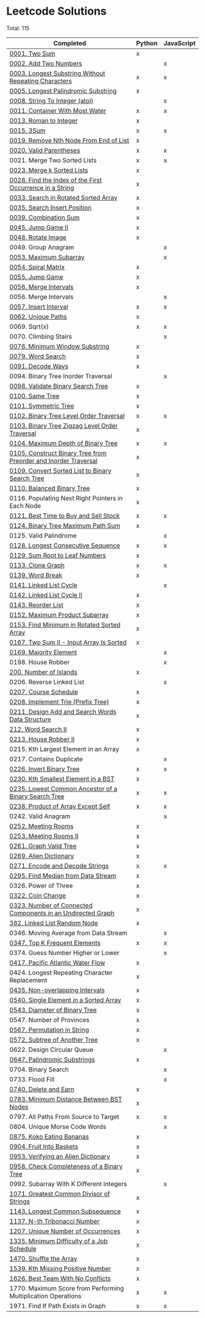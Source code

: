 # Leetcode Solutions

Total: 115

| Completed                                                                                                                                                   | Python | JavaScript |
| ----------------------------------------------------------------------------------------------------------------------------------------------------------- | ------ | ---------- |
| [0001. Two Sum](https://leetcode.com/problems/two-sum/)                                                                                                     | x      |            |
| [0002. Add Two Numbers](https://leetcode.com/problems/add-two-numbers/)                                                                                     |        | x          |
| [0003. Longest Substring Without Repeating Characters](https://leetcode.com/problems/longest-substring-without-repeating-characters/)                       | x      | x          |
| [0005. Longest Palindromic Substring](https://leetcode.com/problems/longest-palindromic-substring/)                                                         | x      |            |
| [0008. String To Integer (atoi)](https://leetcode.com/problems/string-to-integer-atoi/)                                                                     |        | x          |
| [0011. Container With Most Water](https://leetcode.com/problems/container-with-most-water/)                                                                 | x      | x          |
| [0013. Roman to Integer](https://leetcode.com/problems/roman-to-integer/)                                                                                   | x      |            |
| [0015. 3Sum](https://leetcode.com/problems/3sum/)                                                                                                           | x      | x          |
| [0019. Remove Nth Node From End of List](https://leetcode.com/problems/remove-nth-node-from-end-of-list/)                                                   | x      |            |
| [0020. Valid Parentheses](https://leetcode.com/problems/valid-parentheses/)                                                                                 | x      | x          |
| 0021. Merge Two Sorted Lists                                                                                                                                | x      | x          |
| [0023. Merge k Sorted Lists](https://leetcode.com/problems/merge-k-sorted-lists/)                                                                           | x      |            |
| [0028. Find the Index of the First Occurrence in a String](https://leetcode.com/problems/find-the-index-of-the-first-occurrence-in-a-string/)               | x      |            |
| [0033. Search in Rotated Sorted Array](https://leetcode.com/problems/search-in-rotated-sorted-array/)                                                       | x      |            |
| [0035. Search Insert Position](https://leetcode.com/problems/search-insert-position/)                                                                       | x      |            |
| [0039. Combination Sum](https://leetcode.com/problems/combination-sum/)                                                                                     | x      |            |
| [0045. Jump Game II](https://leetcode.com/problems/jump-game-ii/)                                                                                           | x      |            |
| [0048. Rotate Image](https://leetcode.com/problems/rotate-image/)                                                                                           | x      |            |
| 0049. Group Anagram                                                                                                                                         |        | x          |
| [0053. Maximum Subarray](https://leetcode.com/problems/maximum-subarray/)                                                                                   |        | x          |
| [0054. Spiral Matrix](https://leetcode.com/problems/spiral-matrix/)                                                                                         | x      |            |
| [0055. Jump Game](https://leetcode.com/problems/jump-game/)                                                                                                 | x      |            |
| [0056. Merge Intervals](https://leetcode.com/problems/merge-intervals/)                                                                                     | x      |            |
| 0056. Merge Intervals                                                                                                                                       |        | x          |
| [0057. Insert Interval](https://leetcode.com/problems/insert-interval/)                                                                                     | x      | x          |
| [0062. Unique Paths](https://leetcode.com/problems/unique-paths/)                                                                                           | x      |            |
| 0069. Sqrt(x)                                                                                                                                               | x      | x          |
| 0070. Climbing Stairs                                                                                                                                       |        | x          |
| [0076. Minimum Window Substring](https://leetcode.com/problems/minimum-window-substring/)                                                                   | x      |            |
| [0079. Word Search](https://leetcode.com/problems/word-search/)                                                                                             | x      |            |
| [0091. Decode Ways](https://leetcode.com/problems/decode-ways/)                                                                                             | x      |            |
| 0094. Binary Tree Inorder Traversal                                                                                                                         |        | x          |
| [0098. Validate Binary Search Tree](https://leetcode.com/problems/validate-binary-search-tree/)                                                             | x      |            |
| [0100. Same Tree](https://leetcode.com/problems/same-tree/)                                                                                                 | x      |            |
| [0101. Symmetric Tree](https://leetcode.com/problems/symmetric-tree/)                                                                                       | x      |            |
| [0102. Binary Tree Level Order Traversal](https://leetcode.com/problems/binary-tree-level-order-traversal/)                                                 | x      | x          |
| [0103. Binary Tree Zigzag Level Order Traversal](https://leetcode.com/problems/binary-tree-zigzag-level-order-traversal/)                                   | x      |            |
| [0104. Maximum Depth of Binary Tree](https://leetcode.com/problems/maximum-depth-of-binary-tree/)                                                           | x      | x          |
| [0105. Construct Binary Tree from Preorder and Inorder Traversal](https://leetcode.com/problems/construct-binary-tree-from-preorder-and-inorder-traversal/) | x      |            |
| [0109. Convert Sorted List to Binary Search Tree](https://leetcode.com/problems/convert-sorted-list-to-binary-search-tree/)                                 | x      |            |
| [0110. Balanced Binary Tree](https://leetcode.com/problems/balanced-binary-tree/)                                                                           | x      |            |
| 0116. Populating Next Right Pointers in Each Node                                                                                                           | x      |            |
| [0121. Best Time to Buy and Sell Stock](https://leetcode.com/problems/best-time-to-buy-and-sell-stock/)                                                     | x      | x          |
| [0124. Binary Tree Maximum Path Sum](https://leetcode.com/problems/binary-tree-maximum-path-sum/)                                                           | x      |            |
| 0125. Valid Palindrome                                                                                                                                      |        | x          |
| [0128. Longest Consecutive Sequence](https://leetcode.com/problems/longest-consecutive-sequence/)                                                           | x      | x          |
| [0129. Sum Root to Leaf Numbers](https://leetcode.com/problems/sum-root-to-leaf-numbers/)                                                                   | x      |            |
| [0133. Clone Graph](https://leetcode.com/problems/clone-graph/solution/)                                                                                    | x      | x          |
| [0139. Word Break](https://leetcode.com/problems/word-break/)                                                                                               | x      |            |
| [0141. Linked List Cycle](https://leetcode.com/problems/linked-list-cycle/)                                                                                 |        | x          |
| [0142. Linked List Cycle II](https://leetcode.com/problems/linked-list-cycle-ii/)                                                                           | x      |            |
| [0143. Reorder List](https://leetcode.com/problems/reorder-list/)                                                                                           | x      |            |
| [0152. Maximum Product Subarray](https://leetcode.com/problems/maximum-product-subarray/)                                                                   | x      |            |
| [0153. Find Minimum in Rotated Sorted Array](https://leetcode.com/problems/find-minimum-in-rotated-sorted-array/)                                           | x      |            |
| [0167. Two Sum II - Input Array Is Sorted](https://leetcode.com/problems/two-sum-ii-input-array-is-sorted/)                                                 | x      |            |
| [0169. Majority Element](https://leetcode.com/problems/majority-element/)                                                                                   |        | x          |
| 0198. House Robber                                                                                                                                          |        | x          |
| [200. Number of Islands](https://leetcode.com/problems/number-of-islands/)                                                                                  | x      |            |
| 0206. Reverse Linked List                                                                                                                                   |        | x          |
| [0207. Course Schedule](https://leetcode.com/problems/course-schedule/)                                                                                     | x      |            |
| [0208. Implement Trie (Prefix Tree)](https://leetcode.com/problems/implement-trie-prefix-tree/)                                                             | x      |            |
| [0211. Design Add and Search Words Data Structure](https://leetcode.com/problems/design-add-and-search-words-data-structure/)                               | x      |            |
| [212. Word Search II]()                                                                                                                                     | x      |            |
| [0213. House Robber II](https://leetcode.com/problems/house-robber-ii/)                                                                                     | x      |            |
| 0215. Kth Largest Element in an Array                                                                                                                       | x      |            |
| 0217. Contains Duplicate                                                                                                                                    |        | x          |
| [0226. Invert Binary Tree](https://leetcode.com/problems/invert-binary-tree/)                                                                               | x      | x          |
| [0230. Kth Smallest Element in a BST](https://leetcode.com/problems/kth-smallest-element-in-a-bst/)                                                         | x      |            |
| [0235. Lowest Common Ancestor of a Binary Search Tree](https://leetcode.com/problems/lowest-common-ancestor-of-a-binary-search-tree/)                       | x      | x          |
| [0238. Product of Array Except Self](https://leetcode.com/problems/product-of-array-except-self/)                                                           | x      | x          |
| 0242. Valid Anagram                                                                                                                                         |        | x          |
| [0252. Meeting Rooms](https://leetcode.com/problems/meeting-rooms/)                                                                                         | x      |            |
| [0253. Meeting Rooms II](https://leetcode.com/problems/meeting-rooms-ii/)                                                                                   | x      |            |
| [0261. Graph Valid Tree](https://leetcode.com/problems/graph-valid-tree/)                                                                                   | x      |            |
| [0269. Alien Dictionary](https://leetcode.com/problems/alien-dictionary/)                                                                                   | x      |            |
| [0271. Encode and Decode Strings](https://leetcode.com/problems/encode-and-decode-strings/)                                                                 | x      | x          |
| [0295. Find Median from Data Stream](https://leetcode.com/problems/find-median-from-data-stream/)                                                           | x      |            |
| 0326. Power of Three                                                                                                                                        | x      |            |
| [0322. Coin Change](https://leetcode.com/problems/coin-change)                                                                                              | x      |            |
| [0323. Number of Connected Components in an Undirected Graph](https://leetcode.com/problems/number-of-connected-components-in-an-undirected-graph/)         | x      |            |
| [382. Linked List Random Node](https://leetcode.com/problems/linked-list-random-node/)                                                                      | x      |            |
| 0346. Moving Average from Data Stream                                                                                                                       |        | x          |
| [0347. Top K Frequent Elements](https://leetcode.com/problems/top-k-frequent-elements/)                                                                     | x      | x          |
| 0374. Guess Number Higher or Lower                                                                                                                          |        | x          |
| [0417. Pacific Atlantic Water Flow](https://www.youtube.com/watch?v=s-VkcjHqkGI)                                                                            | x      |            |
| 0424. Longest Repeating Character Replacement                                                                                                               | x      |            |
| [0435. Non-overlapping Intervals](https://leetcode.com/problems/non-overlapping-intervals/)                                                                 | x      |            |
| [0540. Single Element in a Sorted Array](https://leetcode.com/problems/single-element-in-a-sorted-array/)                                                   | x      |            |
| [0543. Diameter of Binary Tree](https://leetcode.com/problems/diameter-of-binary-tree/)                                                                     | x      |            |
| 0547. Number of Provinces                                                                                                                                   | x      |            |
| [0567. Permutation in String](https://leetcode.com/problems/permutation-in-string/)                                                                         | x      |            |
| [0572. Subtree of Another Tree](https://leetcode.com/problems/subtree-of-another-tree/)                                                                     | x      |            |
| 0622. Design Circular Queue                                                                                                                                 |        | x          |
| [0647. Palindromic Substrings](https://leetcode.com/problems/palindromic-substrings/)                                                                       | x      |            |
| 0704. Binary Search                                                                                                                                         |        | x          |
| 0733. Flood Fill                                                                                                                                            |        | x          |
| [0740. Delete and Earn](https://leetcode.com/problems/delete-and-earn/)                                                                                     | x      |            |
| [0783. Minimum Distance Between BST Nodes](https://leetcode.com/problems/minimum-distance-between-bst-nodes/)                                               | x      |            |
| 0797. All Paths From Source to Target                                                                                                                       | x      | x          |
| 0804. Unique Morse Code Words                                                                                                                               |        | x          |
| [0875. Koko Eating Bananas](https://leetcode.com/problems/koko-eating-bananas/)                                                                             | x      |            |
| [0904. Fruit Into Baskets](https://leetcode.com/problems/fruit-into-baskets/)                                                                               | x      |            |
| [0953. Verifying an Alien Dictionary](https://leetcode.com/problems/verifying-an-alien-dictionary/)                                                         | x      |            |
| [0958. Check Completeness of a Binary Tree](https://leetcode.com/problems/check-completeness-of-a-binary-tree/)                                             | x      |            |
| 0992. Subarray With K Different Integers                                                                                                                    |        | x          |
| [1071. Greatest Common Divisor of Strings](https://leetcode.com/problems/greatest-common-divisor-of-strings/)                                               | x      |            |
| [1143. Longest Common Subsequence](https://leetcode.com/problems/longest-common-subsequence/)                                                               | x      |            |
| [1137. N-th Tribonacci Number](https://leetcode.com/problems/n-th-tribonacci-number/)                                                                       | x      |            |
| [1207. Unique Number of Occurrences](https://leetcode.com/problems/unique-number-of-occurrences/)                                                           | x      |            |
| [1335. Minimum Difficulty of a Job Schedule](https://leetcode.com/problems/minimum-difficulty-of-a-job-schedule/)                                           | x      |            |
| [1470. Shuffle the Array](https://leetcode.com/problems/shuffle-the-array/)                                                                                 | x      |            |
| [1539. Kth Missing Positive Number](https://leetcode.com/problems/kth-missing-positive-number/)                                                             | x      |            |
| [1626. Best Team With No Conflicts](https://leetcode.com/problems/best-team-with-no-conflicts/)                                                             | x      |            |
| 1770. Maximum Score from Performing Multiplication Operations                                                                                               | x      | x          |
| 1971. Find If Path Exists in Graph                                                                                                                          | x      | x          |
